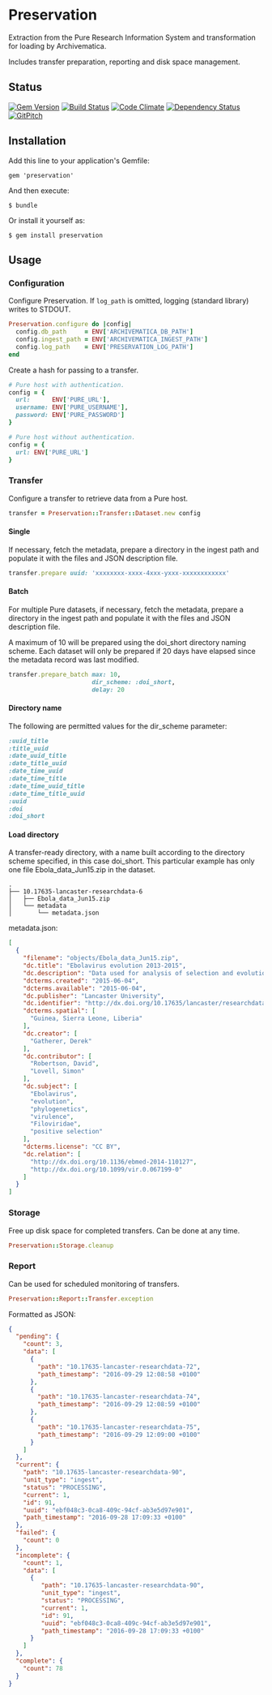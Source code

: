 # Preservation

Extraction from the Pure Research Information System and transformation for
loading by Archivematica.

Includes transfer preparation, reporting and disk space management.

## Status

[![Gem Version](https://badge.fury.io/rb/preservation.svg)](https://badge.fury.io/rb/preservation)
[![Build Status](https://semaphoreci.com/api/v1/aalbinclark/preservation/branches/master/badge.svg)](https://semaphoreci.com/aalbinclark/preservation)
[![Code Climate](https://codeclimate.com/github/lulibrary/preservation/badges/gpa.svg)](https://codeclimate.com/github/lulibrary/preservation)
[![Dependency Status](https://www.versioneye.com/user/projects/5899e0d11e07ae0043969771/badge.svg?style=flat-square)](https://www.versioneye.com/user/projects/5899e0d11e07ae0043969771)
[![GitPitch](https://gitpitch.com/assets/badge.svg)](https://gitpitch.com/lulibrary/preservation)

## Installation

Add this line to your application's Gemfile:

    gem 'preservation'

And then execute:

    $ bundle

Or install it yourself as:

    $ gem install preservation

## Usage

### Configuration

Configure Preservation. If ```log_path``` is omitted, logging (standard library)
writes to STDOUT.

```ruby
Preservation.configure do |config|
  config.db_path     = ENV['ARCHIVEMATICA_DB_PATH']
  config.ingest_path = ENV['ARCHIVEMATICA_INGEST_PATH']
  config.log_path    = ENV['PRESERVATION_LOG_PATH']
end
```

Create a hash for passing to a transfer.

```ruby
# Pure host with authentication.
config = {
  url:      ENV['PURE_URL'],
  username: ENV['PURE_USERNAME'],
  password: ENV['PURE_PASSWORD']
}
```

```ruby
# Pure host without authentication.
config = {
  url: ENV['PURE_URL']
}
```

### Transfer

Configure a transfer to retrieve data from a Pure host.

```ruby
transfer = Preservation::Transfer::Dataset.new config
```

#### Single

If necessary, fetch the metadata, prepare a directory in the ingest path and
populate it with the files and JSON description file.

```ruby
transfer.prepare uuid: 'xxxxxxxx-xxxx-4xxx-yxxx-xxxxxxxxxxxx'
```

#### Batch

For multiple Pure datasets, if necessary, fetch the metadata, prepare a
directory in the ingest path and populate it with the files and JSON description
file.

A maximum of 10 will be prepared using the doi_short directory naming scheme.
Each dataset will only be prepared if 20 days have elapsed since the metadata
record was last modified.

```ruby
transfer.prepare_batch max: 10,
                       dir_scheme: :doi_short,
                       delay: 20
```

#### Directory name

The following are permitted values for the dir_scheme parameter:

```ruby
:uuid_title
:title_uuid
:date_uuid_title
:date_title_uuid
:date_time_uuid
:date_time_title
:date_time_uuid_title
:date_time_title_uuid
:uuid
:doi
:doi_short
```

#### Load directory

A transfer-ready directory, with a name built according to the directory scheme
specified, in this case doi_short. This particular example has only one file
Ebola_data_Jun15.zip in the dataset.
```
.
├── 10.17635-lancaster-researchdata-6
│   ├── Ebola_data_Jun15.zip
│   └── metadata
│       └── metadata.json
```

metadata.json:

```json
[
  {
    "filename": "objects/Ebola_data_Jun15.zip",
    "dc.title": "Ebolavirus evolution 2013-2015",
    "dc.description": "Data used for analysis of selection and evolutionary rate in Zaire Ebolavirus variant Makona",
    "dcterms.created": "2015-06-04",
    "dcterms.available": "2015-06-04",
    "dc.publisher": "Lancaster University",
    "dc.identifier": "http://dx.doi.org/10.17635/lancaster/researchdata/6",
    "dcterms.spatial": [
      "Guinea, Sierra Leone, Liberia"
    ],
    "dc.creator": [
      "Gatherer, Derek"
    ],
    "dc.contributor": [
      "Robertson, David",
      "Lovell, Simon"
    ],
    "dc.subject": [
      "Ebolavirus",
      "evolution",
      "phylogenetics",
      "virulence",
      "Filoviridae",
      "positive selection"
    ],
    "dcterms.license": "CC BY",
    "dc.relation": [
      "http://dx.doi.org/10.1136/ebmed-2014-110127",
      "http://dx.doi.org/10.1099/vir.0.067199-0"
    ]
  }
]
```

### Storage

Free up disk space for completed transfers. Can be done at any time.

```ruby
Preservation::Storage.cleanup
```

### Report

Can be used for scheduled monitoring of transfers.

```ruby
Preservation::Report::Transfer.exception
```

Formatted as JSON:

```json
{
  "pending": {
    "count": 3,
    "data": [
      {
        "path": "10.17635-lancaster-researchdata-72",
        "path_timestamp": "2016-09-29 12:08:58 +0100"
      },
      {
        "path": "10.17635-lancaster-researchdata-74",
        "path_timestamp": "2016-09-29 12:08:59 +0100"
      },
      {
        "path": "10.17635-lancaster-researchdata-75",
        "path_timestamp": "2016-09-29 12:09:00 +0100"
      }
    ]
  },
  "current": {
    "path": "10.17635-lancaster-researchdata-90",
    "unit_type": "ingest",
    "status": "PROCESSING",
    "current": 1,
    "id": 91,
    "uuid": "ebf048c3-0ca8-409c-94cf-ab3e5d97e901",
    "path_timestamp": "2016-09-28 17:09:33 +0100"
  },
  "failed": {
    "count": 0
  },
  "incomplete": {
    "count": 1,
    "data": [
      {
         "path": "10.17635-lancaster-researchdata-90",
         "unit_type": "ingest",
         "status": "PROCESSING",
         "current": 1,
         "id": 91,
         "uuid": "ebf048c3-0ca8-409c-94cf-ab3e5d97e901",
         "path_timestamp": "2016-09-28 17:09:33 +0100"
      }
    ]
  },
  "complete": {
    "count": 78
  }
}
```